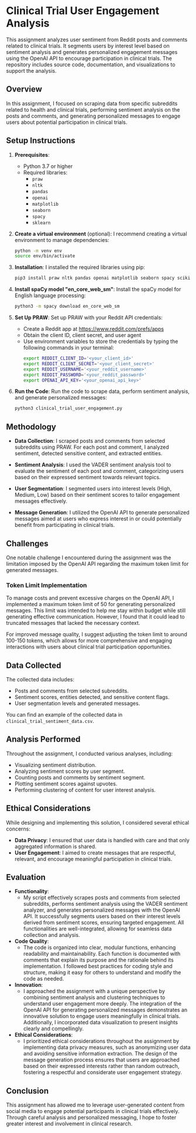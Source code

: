 # Clinical Trial User Engagement Analysis
 This assignment analyzes user sentiment from Reddit posts and comments related to clinical trials. It segments users by interest level based on sentiment analysis and generates personalized engagement messages using the OpenAI API to encourage participation in clinical trials. The repository includes source code, documentation, and visualizations to support the analysis.

## Overview

In this assignment, I focused on scraping data from specific subreddits related to health and clinical trials, performing sentiment analysis on the posts and comments, and generating personalized messages to engage users about potential participation in clinical trials.

## Setup Instructions

1. **Prerequisites**:
   - Python 3.7 or higher
   - Required libraries:
     - `praw`
     - `nltk`
     - `pandas`
     - `openai`
     - `matplotlib`
     - `seaborn`
     - `spacy`
     - `sklearn`

2. **Create a virtual environment** (optional):
   I recommend creating a virtual environment to manage dependencies:
   ```bash
   python -m venv env
   source env/bin/activate
   ```

2. **Installation**:
   I installed the required libraries using pip:
   ```bash
   pip3 install praw nltk pandas openai matplotlib seaborn spacy scikit-learn
   ```

3. **Install spaCy model "en_core_web_sm"**:
    Install the spaCy model for English language processing:
    ```bash
    python3 -m spacy download en_core_web_sm
    ```
   
4. **Set Up PRAW**:
    Set up PRAW with your Reddit API credentials:
    - Create a Reddit app at https://www.reddit.com/prefs/apps
    - Obtain the client ID, client secret, and user agent
    - Use environment variables to store the credentials by typing the following commands in your terminal:
      ```bash
      export REDDIT_CLIENT_ID='<your_client_id>'
      export REDDIT_CLIENT_SECRET='<your_client_secret>'
      export REDDIT_USERNAME='<your_reddit_username>'
      export REDDIT_PASSWORD='<your_reddit_password>'
      export OPENAI_API_KEY='<your_openai_api_key>'
      ```

6. **Run the Code**:
    Run the code to scrape data, perform sentiment analysis, and generate personalized messages:
    ```bash
    python3 clinical_trial_user_engagement.py
    ```


## Methodology

- **Data Collection**: I scraped posts and comments from selected subreddits using PRAW. For each post and comment, I analyzed sentiment, detected sensitive content, and extracted entities.

- **Sentiment Analysis**: I used the VADER sentiment analysis tool to evaluate the sentiment of each post and comment, categorizing users based on their expressed sentiment towards relevant topics.

- **User Segmentation**: I segmented users into interest levels (High, Medium, Low) based on their sentiment scores to tailor engagement messages effectively.

- **Message Generation**: I utilized the OpenAI API to generate personalized messages aimed at users who express interest in or could potentially benefit from participating in clinical trials.

## Challenges

One notable challenge I encountered during the assignment was the limitation imposed by the OpenAI API regarding the maximum token limit for generated messages.

### Token Limit Implementation

To manage costs and prevent excessive charges on the OpenAI API, I implemented a maximum token limit of 50 for generating personalized messages. This limit was intended to help me stay within budget while still generating effective communication. However, I found that it could lead to truncated messages that lacked the necessary context.

For improved message quality, I suggest adjusting the token limit to around 100-150 tokens, which allows for more comprehensive and engaging interactions with users about clinical trial participation opportunities.

## Data Collected

The collected data includes:
- Posts and comments from selected subreddits.
- Sentiment scores, entities detected, and sensitive content flags.
- User segmentation levels and generated messages.
  
You can find an example of the collected data in `clinical_trial_sentiment_data.csv`.

## Analysis Performed

Throughout the assignment, I conducted various analyses, including:
- Visualizing sentiment distribution.
- Analyzing sentiment scores by user segment.
- Counting posts and comments by sentiment segment.
- Plotting sentiment scores against upvotes.
- Performing clustering of content for user interest analysis.

## Ethical Considerations

While designing and implementing this solution, I considered several ethical concerns:
- **Data Privacy**: I ensured that user data is handled with care and that only aggregated information is shared.
- **User Engagement**: I aimed to create messages that are respectful, relevant, and encourage meaningful participation in clinical trials.

## Evaluation
- **Functionality**:
  - My script effectively scrapes posts and comments from selected subreddits, performs sentiment analysis using the VADER sentiment analyzer, and generates personalized messages with the OpenAI API. It successfully segments users based on their interest levels derived from sentiment scores, ensuring targeted engagement. All functionalities are well-integrated, allowing for seamless data collection and analysis.
- **Code Quality**:
  - The code is organized into clear, modular functions, enhancing readability and maintainability. Each function is documented with comments that explain its purpose and the rationale behind its implementation. I followed best practices for coding style and structure, making it easy for others to understand and modify the code as needed.
- **Innovation**:
  - I approached the assignment with a unique perspective by combining sentiment analysis and clustering techniques to understand user engagement more deeply. The integration of the OpenAI API for generating personalized messages demonstrates an innovative solution to engage users meaningfully in clinical trials. Additionally, I incorporated data visualization to present insights clearly and compellingly.
- **Ethical Considerations**:
  - I prioritized ethical considerations throughout the assignment by implementing data privacy measures, such as anonymizing user data and avoiding sensitive information extraction. The design of the message generation process ensures that users are approached based on their expressed interests rather than random outreach, fostering a respectful and considerate user engagement strategy.

## Conclusion

This assignment has allowed me to leverage user-generated content from social media to engage potential participants in clinical trials effectively. Through careful analysis and personalized messaging, I hope to foster greater interest and involvement in clinical research.
